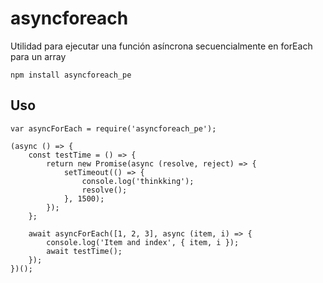 # asyncforeach

Utilidad para ejecutar una función asíncrona secuencialmente en forEach para un array

```
npm install asyncforeach_pe
```

## Uso

```
var asyncForEach = require('asyncforeach_pe');

(async () => {
	const testTime = () => {
		return new Promise(async (resolve, reject) => {
			setTimeout(() => {
				console.log('thinkking');
				resolve();
			}, 1500);
		});
	};

	await asyncForEach([1, 2, 3], async (item, i) => {
		console.log('Item and index', { item, i });
		await testTime();
	});
})();

```
